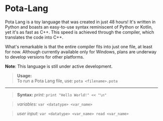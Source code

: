 # Pota-Lang

Pota Lang is a toy language that was created in just 48 hours! It's written in Python and boasts an easy-to-use syntax reminiscent of Python or Kotlin, yet it's as fast as C++. This speed is achieved through the compiler, which translates the code into C++.

What's remarkable is that the entire compiler fits into just one file, at least for now. Although currently available only for Windows, plans are underway to develop versions for other platforms.

**Note**: This language is still under active development.

> **Usage:**  
To run a Pota Lang file, use: `pota <filename>.pota`

---

> **Syntax:**
>*print:*
`print "Hello World!" << "\n"`

>*variables:*
`var <datatype> <var_name>`

>*user input:*
`var <datatype> <var_name>
read <var_name>
`

